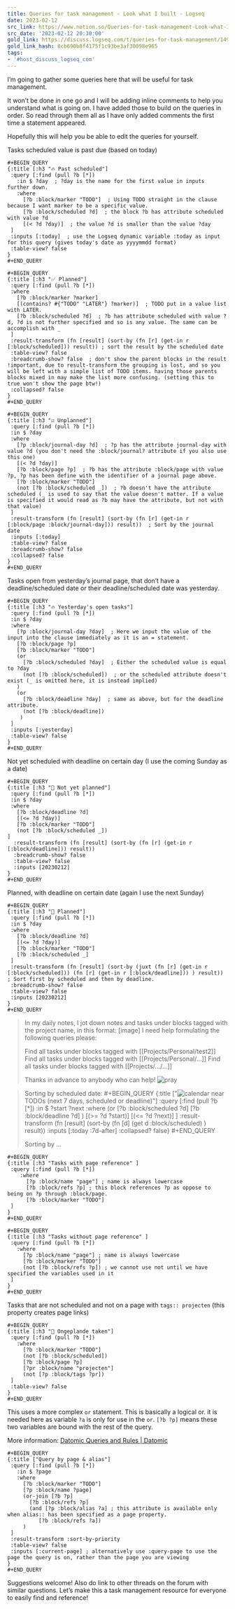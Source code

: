 ```yaml
---
title: Queries for task management - Look what I built - Logseq
date: 2023-02-12
src_link: https://www.notion.so/Queries-for-task-management-Look-what-I-built-Logseq-e0da80346fde4f0393cd9986ec99b634
src_date: '2023-02-12 20:30:00'
gold_link: https://discuss.logseq.com/t/queries-for-task-management/14937
gold_link_hash: 8cb690b8f4175f1c93be3af30098e965
tags:
- '#host_discuss_logseq_com'
---
```



I’m going to gather some queries here that will be useful for task management.



It won’t be done in one go and I will be adding inline comments to help you understand what is going on. I have added those to build on the queries in order. So read through them all as I have only added comments the first time a statement appeared.


Hopefully this will help you be able to edit the queries for yourself.

Tasks scheduled value is past due (based on today)



```
#+BEGIN_QUERY
{:title [:h3 "🔥 Past scheduled"]
 :query [:find (pull ?b [*])
   :in $ ?day  ; ?day is the name for the first value in inputs further down.
   :where
     [?b :block/marker "TODO"]  ; Using TODO straight in the clause because I want marker to be a specific value.
     [?b :block/scheduled ?d]  ; the block ?b has attribute scheduled with value ?d
     [(< ?d ?day)]  ; the value ?d is smaller than the value ?day
 ]
 :inputs [:today]  ; use the Logseq dynamic variable :today as input for this query (gives today's date as yyyymmdd format)
 :table-view? false
}
#+END_QUERY

```


```
#+BEGIN_QUERY
{:title [:h3 "✅ Planned"]
 :query [:find (pull ?b [*])
 :where
   [?b :block/marker ?marker]
   [(contains? #{"TODO" "LATER"} ?marker)]  ; TODO put in a value list with LATER.
   [?b :block/scheduled ?d]  ; ?b has attribute scheduled with value ?d, ?d is not further specified and so is any value. The same can be accomplish with _
 ]
 :result-transform (fn [result] (sort-by (fn [r] (get-in r [:block/scheduled])) result)) ; sort the result by the scheduled date
 :table-view? false
 :breadcrumb-show? false  ; don't show the parent blocks in the result !important, due to result-transform the grouping is lost, and so you will be left with a simple list of TODO items. having those parents blocks mixed in may make the list more confusing. (setting this to true won't show the page btw!)
 :collapsed? false
}
#+END_QUERY

```


```
#+BEGIN_QUERY
{:title [:h3 "☑ Unplanned"]
 :query [:find (pull ?b [*])
 :in $ ?day
 :where
   [?p :block/journal-day ?d]  ; ?p has the attribute journal-day with value ?d (you don't need the :block/journal? attribute if you also use this one)
   [(< ?d ?day)]
   [?b :block/page ?p]  ; ?b has the attribute :block/page with value ?p, ?p has been define with the identifier of a journal page above.
   [?b :block/marker "TODO"]
   (not [?b :block/scheduled _])  ; ?b doesn't have the attribute scheduled (_ is used to say that the value doesn't matter. If a value is specified it would read as ?b may have the attribute, but not with that value)
 ]
 :result-transform (fn [result] (sort-by (fn [r] (get-in r [:block/page :block/journal-day])) result))  ; Sort by the journal date
 :inputs [:today]
 :table-view? false
 :breadcrumb-show? false
 :collapsed? false
}
#+END_QUERY

```

Tasks open from yesterday’s journal page, that don’t have a deadline/scheduled date or their deadline/scheduled date was yesterday.



```
#+BEGIN_QUERY
{:title [:h3 "🔥 Yesterday's open tasks"]
 :query [:find (pull ?b [*])
 :in $ ?day
 :where
   [?p :block/journal-day ?day]  ; Here we input the value of the input into the clause immediately as it is an = statement.
   [?b :block/page ?p]
   [?b :block/marker "TODO"]
   (or
     [?b :block/scheduled ?day]  ; Either the scheduled value is equal to ?day
     (not [?b :block/scheduled])  ; or the scheduled attribute doesn't exist (_ is omitted here, it is instead implied)
   )
   (or
     [?b :block/deadline ?day]  ; same as above, but for the deadline attribute.
     (not [?b :block/deadline])
    )
 ]
 :inputs [:yesterday]
 :table-view? false
}
#+END_QUERY

```

Not yet scheduled with deadline on certain day (I use the coming Sunday as a date)



```
#+BEGIN_QUERY
{:title [:h3 "🎯 Not yet planned"]
 :query [:find (pull ?b [*])
 :in $ ?day
 :where
   [?b :block/deadline ?d]
   [(<= ?d ?day)]
   [?b :block/marker "TODO"]
   (not [?b :block/scheduled _])
]
  :result-transform (fn [result] (sort-by (fn [r] (get-in r [:block/deadline])) result))
  :breadcrumb-show? false
  :table-view? false
  :inputs [20230212]
}
#+END_QUERY

```

Planned, with deadline on certain date (again I use the next Sunday)



```
#+BEGIN_QUERY
{:title [:h3 "🎯 Planned"]
 :query [:find (pull ?b [*])
 :in $ ?day
 :where
   [?b :block/deadline ?d]
   [(<= ?d ?day)]
   [?b :block/marker "TODO"]
   [?b :block/scheduled _]
 ]
 :result-transform (fn [result] (sort-by (juxt (fn [r] (get-in r [:block/scheduled])) (fn [r] (get-in r [:block/deadline])) ) result))  ; Sort first by scheduled and then by deadline.
 :breadcrumb-show? false
 :table-view? false
 :inputs [20230212]
}
#+END_QUERY

```



> In my daily notes, I jot down notes and tasks under blocks tagged with the project name, in this format: 
> [image] 
> I need help formulating the following queries please: 
> 
> Find all tasks under blocks tagged with [[Projects/Personal/test2]]
> Find all tasks under blocks tagged with [[Projects/Personal/…]]
> Find all tasks under blocks tagged with [[Projects/…/…]]
> 
> Thanks in advance to anybody who can help! ![](https://discuss.logseq.com/images/emoji/twitter/pray.png?v=12 "pray")





> Sorting by scheduled date: 
> #+BEGIN\_QUERY
> {:title ["![](https://discuss.logseq.com/images/emoji/twitter/calendar.png?v=12 "calendar") near TODOs (next 7 days, scheduled or deadline)"] 
>  :query [:find (pull ?b [\*])
>  :in $ ?start ?next
>  :where
>  (or
>  [?b :block/scheduled ?d]
>  [?b :block/deadline ?d]
>  )
>  [(>= ?d ?start)]
>  [(<= ?d ?next)]
>  ]
>  :result-transform (fn [result] (sort-by (fn [d] (get d :block/scheduled) ) result))
>  :inputs [:today :7d-after]
>  :collapsed? false}
> #+END\_QUERY
> 
> Sorting by …




```
#+BEGIN_QUERY
{:title [:h3 "Tasks with page reference" ]
 :query [:find (pull ?b [*])
    :where
      [?p :block/name "page"] ; name is always lowercase
      [?b :block/refs ?p] ; this block references ?p as oppose to being on ?p through :block/page.
      [?b :block/marker "TODO"]
 ]
}
#+END_QUERY

```


```
#+BEGIN_QUERY
{:title [:h3 "Tasks without page reference" ]
 :query [:find (pull ?b [*])
   :where
     [?p :block/name "page"] ; name is always lowercase
     [?b :block/marker "TODO"]
     (not [?b :block/refs ?p]) ; we cannot use not until we have specified the variables used in it
 ]
}
#+END_QUERY

```

Tasks that are not scheduled and not on a page with `tags:: projecten` (this property creates page links)



```
#+BEGIN_QUERY
{:title [:h3 "🔔 Ongeplande taken"]
 :query [:find (pull ?b [*])
   :where
     [?b :block/marker "TODO"]
     (not [?b :block/scheduled])
     [?b :block/page ?p]
     [?pr :block/name "projecten"]
     (not [?p :block/tags ?pr])
 ]
 :table-view? false
}
#+END_QUERY

```

This uses a more complex `or` statement. This is basically a logical or. it is needed here as variable `?a` is only for use in the `or`. `[?b ?p]` means these two variables are bound with the rest of the query.



More information: [Datomic Queries and Rules | Datomic](https://docs.datomic.com/on-prem/query/query.html#or-join-clause)


```
#+BEGIN_QUERY
{:title ["Query by page & alias"]
 :query [:find (pull ?b [*])
   :in $ ?page
   :where
     [?b :block/marker "TODO"]
     [?p :block/name ?page]
     (or-join [?b ?p]
       [?b :block/refs ?p] 
       (and [?p :block/alias ?a] ; this attribute is available only when alias:: has been specified as a page property.
          [?b :block/refs ?a])
     )
 ]
 :result-transform :sort-by-priority
 :table-view? false
 :inputs [:current-page] ; alternatively use :query-page to use the page the query is on, rather than the page you are viewing
}
#+END_QUERY

```

Suggestions welcome! Also do link to other threads on the forum with similar questions. Let’s make this a task management resource for everyone to easily find and reference!
